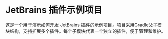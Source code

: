 # JetBrains 插件示例项目

这是一个用于演示如何开发 JetBrains 插件的示例项目。项目采用Gradle父子模块结构，支持扩展多个插件。每个子模块代表一个独立的插件，便于管理和维护。

